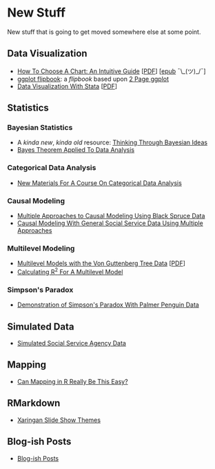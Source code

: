 # New Stuff

New stuff that is going to get moved somewhere else at some point.

## Data Visualization

* [How To Choose A Chart: An Intuitive Guide](https://agrogan1.github.io/newstuff/how-to-choose-a-chart-intuitive/how-to-choose-a-chart-intuitive.html) [[PDF](https://agrogan1.github.io/newstuff/how-to-choose-a-chart-intuitive/how-to-choose-a-chart-intuitive.pdf)] [[epub](https://agrogan1.github.io/newstuff/how-to-choose-a-chart-intuitive/how-to-choose-a-chart-intuitive.epub) ¯\\\_(ツ)_/¯]
* [ggplot flipbook](https://agrogan1.github.io/newstuff/ggplot-flipbook/ggplot-flipbook.html#1): a *flipbook* based upon [2 Page ggplot](https://agrogan1.github.io/R/two-page-ggplot2/two-page-ggplot2.pdf)
* [Data Visualization With Stata](https://agrogan1.github.io/newstuff/data-visualization-with-Stata/data-visualization-with-Stata-slidy.html) [[PDF](https://agrogan1.github.io/newstuff/data-visualization-with-Stata/data-visualization-with-Stata.pdf)]

## Statistics

### Bayesian Statistics

* A *kinda new*, *kinda old* resource: [Thinking Through Bayesian Ideas](https://agrogan.shinyapps.io/Thinking-Through-Bayes/)
* [Bayes Theorem Applied To Data Analysis](https://agrogan1.github.io/newstuff/Bayes-theorem/Bayes-theorem.html)

### Categorical Data Analysis

* [New Materials For A Course On Categorical Data Analysis](https://agrogan1.github.io/newstuff/categorical/)

### Causal Modeling

* [Multiple Approaches to Causal Modeling Using Black Spruce Data](https://agrogan1.github.io/newstuff/spruce/spruce-slidy.html)
* [Causal Modeling With General Social Service Data Using Multiple Approaches](https://agrogan1.github.io/newstuff/causal-modeling/causal-modeling-slidy.html)

### Multilevel Modeling

* [Multilevel Models with the Von Guttenberg Tree Data](https://agrogan1.github.io/newstuff/mlm-gutten/mlm-gutten.html) [[PDF](https://agrogan1.github.io/newstuff/mlm-gutten/mlm-gutten.pdf)]
* [Calculating R<sup>2</sup> For A Multilevel Model](https://agrogan1.github.io/newstuff/mlm-R2-gutten/mlm-R2-gutten.html)

### Simpson's Paradox

* [Demonstration of Simpson's Paradox With Palmer Penguin Data](https://agrogan1.github.io/newstuff/simpsonsparadox/simpsonsparadox.html)

## Simulated Data

* [Simulated Social Service Agency Data](./social-service-agency)

## Mapping

* [Can Mapping in R Really Be This Easy?](https://agrogan1.github.io/newstuff/can-mapping-in-R-be-this-easy/can-mapping-in-R-be-this-easy.html)

## RMarkdown

* [Xaringan Slide Show Themes](./xaringan-themes)

## Blog-ish Posts

* [Blog-ish Posts](https://agrogan1.github.io/newstuff/myposts)


